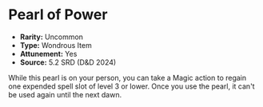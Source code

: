 # Pearl of Power

- **Rarity:** Uncommon
- **Type:** Wondrous Item
- **Attunement:** Yes
- **Source:** 5.2 SRD (D&D 2024)

While this pearl is on your person, you can take a Magic action to regain one expended spell slot of level 3 or lower. Once you use the pearl, it can't be used again until the next dawn.
